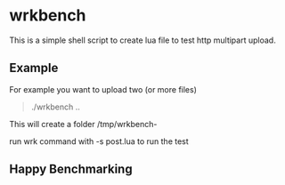 # wrkbench

This is a simple shell script to create lua file to test http multipart upload.

## Example

For example you want to upload two (or more files)
> ./wrkbench <file1> <file2> .. <fileN>

This will create a folder /tmp/wrkbench-<seconds-since-epoch>

run wrk command with -s post.lua to run the test

## Happy Benchmarking
